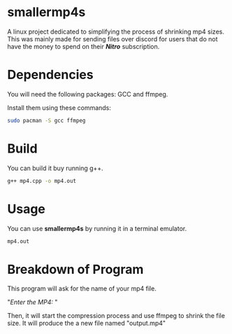 # smallermp4s
A linux project dedicated to simplifying the process of shrinking mp4 sizes. This was mainly made for sending files over discord for users that do not have the money to spend on their ***Nitro*** subscription.

# Dependencies
You will need the following packages: GCC and ffmpeg.

Install them using these commands:
```bash
sudo pacman -S gcc ffmpeg
```

# Build
You can build it buy running g++.
```bash
g++ mp4.cpp -o mp4.out
```



# Usage
You can use **smallermp4s** by running it in a terminal emulator.
```bash
mp4.out
```

# Breakdown of Program
This program will ask for the name of your mp4 file.

"*Enter the MP4:* "

Then, it will start the compression process and use ffmpeg to shrink the file size. It will produce the a new file named "output.mp4"
